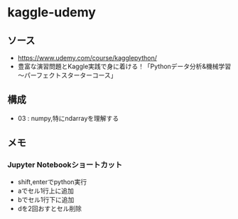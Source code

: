 # kaggle-udemy

## ソース
- https://www.udemy.com/course/kagglepython/
- 豊富な演習問題とKaggle実践で身に着ける！「Pythonデータ分析&機械学習～パーフェクトスターターコース」

## 構成
- 03 : numpy,特にndarrayを理解する

## メモ

### Jupyter Notebookショートカット
- shift,enterでpython実行
- aでセル1行上に追加
- bでセル1行下に追加
- dを2回おすとセル削除